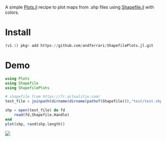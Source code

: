 A simple [Plots.jl](https://github.com/JuliaPlots/Plots.jl) recipe to plot maps from .shp files using  [Shapefile.jl](https://github.com/JuliaGeo/Shapefile.jl) with colors.

# Install

```julia
(v1.1) pkg> add https://github.com/andferrari/ShapefilePlots.jl.git
```

# Demo

```julia
using Plots
using Shapefile
using ShapefilePlots

# shapefile from https://fr.actualitix.com/
test_file = joinpath(dirname(dirname(pathof(Shapefile))),"test/test.shp")

shp = open(test_file) do fd
    read(fd,Shapefile.Handle)
end
plot(shp, rand(shp.length))
```

![](https://www-n.oca.eu/aferrari/data/test.png)
